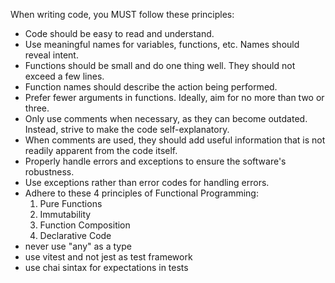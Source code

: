 When writing code, you MUST follow these principles:
- Code should be easy to read and understand.
- Use meaningful names for variables, functions, etc. Names should reveal
  intent.
- Functions should be small and do one thing well. They should not exceed a few
  lines.
- Function names should describe the action being performed.
- Prefer fewer arguments in functions. Ideally, aim for no more than two or
  three.
- Only use comments when necessary, as they can become outdated. Instead, strive
  to make the code self-explanatory.
- When comments are used, they should add useful information that is not readily
  apparent from the code itself.
- Properly handle errors and exceptions to ensure the software's robustness.
- Use exceptions rather than error codes for handling errors.
- Adhere to these 4 principles of Functional Programming:
  1. Pure Functions
  2. Immutability
  3. Function Composition
  4. Declarative Code
- never use "any" as a type
- use vitest and not jest as test framework
- use chai sintax for expectations in tests
